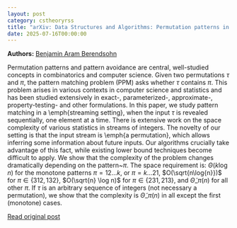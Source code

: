 ```yaml
---
layout: post
category: cstheoryrss
title: "arXiv: Data Structures and Algorithms: Permutation patterns in streams"
date: 2025-07-16T00:00:00
---
```


**Authors:** [Benjamin Aram Berendsohn](https://dblp.uni-trier.de/search?q=Benjamin+Aram+Berendsohn)

Permutation patterns and pattern avoidance are central, well-studied concepts
in combinatorics and computer science. Given two permutations $\tau$ and $\pi$,
the pattern matching problem (PPM) asks whether $\tau$ contains $\pi$. This
problem arises in various contexts in computer science and statistics and has
been studied extensively in exact-, parameterized-, approximate-,
property-testing- and other formulations.
In this paper, we study pattern matching in a \emph{streaming setting}, when
the input $\tau$ is revealed sequentially, one element at a time. There is
extensive work on the space complexity of various statistics in streams of
integers. The novelty of our setting is that the input stream is \emph{a
permutation}, which allows inferring some information about future inputs. Our
algorithms crucially take advantage of this fact, while existing lower bound
techniques become difficult to apply.
We show that the complexity of the problem changes dramatically depending on
the pattern~$\pi$. The space requirement is: $\Theta(k\log{n})$ for the
monotone patterns $\pi = 12\dots k$, or $\pi = k\dots21$, $O(\sqrt{n\log{n}})$
for $\pi \in \{312,132\}$, $O(\sqrt{n} \log n)$ for $\pi \in \{231,213\}$, and
$\widetilde{\Theta}\_{\pi}(n)$ for all other $\pi$. If $\tau$ is an arbitrary
sequence of integers (not necessary a permutation), we show that the complexity
is $\widetilde{\Theta}\_{\pi}(n)$ in all except the first (monotone) cases.

[Read original post](http://arxiv.org/abs/2507.11291v1)
